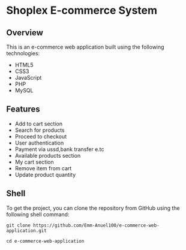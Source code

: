 # Shoplex E-commerce System

## Overview

This is an e-commerce web application built using the following technologies:
- HTML5
- CSS3
- JavaScript
- PHP
- MySQL

## Features

- Add to cart section
- Search for products
- Proceed to checkout
- User authentication
- Payment via ussd,bank transfer e.tc
- Available products section
- My cart section
- Remove item from cart
- Update product quantity

## Shell

To get the project, you can clone the repository from GitHub using the following shell command:

```shell
git clone https://github.com/Emm-Anuel100/e-commerce-web-application.git
```

```shell
cd e-commerce-web-application
```
